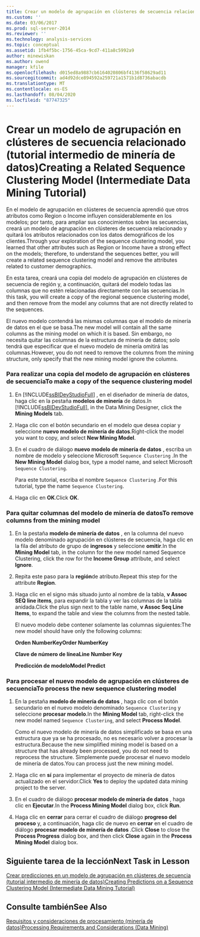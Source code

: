 ```yaml
---
title: Crear un modelo de agrupación en clústeres de secuencia relacionado (tutorial intermedio de minería de datos) | Microsoft Docs
ms.custom: ''
ms.date: 03/06/2017
ms.prod: sql-server-2014
ms.reviewer: ''
ms.technology: analysis-services
ms.topic: conceptual
ms.assetid: 1fb4f5bc-1756-45ca-9cd7-411a8c5992a9
author: minewiskan
ms.author: owend
manager: kfile
ms.openlocfilehash: d015ed8a9887cb6164020806bf4136f58629ad11
ms.sourcegitcommit: ad4d92dce894592a259721a1571b1d8736abacdb
ms.translationtype: MT
ms.contentlocale: es-ES
ms.lasthandoff: 08/04/2020
ms.locfileid: "87747325"
---
```

# <a name="creating-a-related-sequence-clustering-model-intermediate-data-mining-tutorial"></a><span data-ttu-id="64cb3-102">Crear un modelo de agrupación en clústeres de secuencia relacionado (tutorial intermedio de minería de datos)</span><span class="sxs-lookup"><span data-stu-id="64cb3-102">Creating a Related Sequence Clustering Model (Intermediate Data Mining Tutorial)</span></span>
  <span data-ttu-id="64cb3-103">En el modelo de agrupación en clústeres de secuencia aprendió que otros atributos como Region o Income influyen considerablemente en los modelos; por tanto, para ampliar sus conocimientos sobre las secuencias, creará un modelo de agrupación en clústeres de secuencia relacionado y quitará los atributos relacionados con los datos demográficos de los clientes.</span><span class="sxs-lookup"><span data-stu-id="64cb3-103">Through your exploration of the sequence clustering model, you learned that other attributes such as Region or Income have a strong effect on the models; therefore, to understand the sequences better, you will create a related sequence clustering model and remove the attributes related to customer demographics.</span></span>  
  
 <span data-ttu-id="64cb3-104">En esta tarea, creará una copia del modelo de agrupación en clústeres de secuencia de región y, a continuación, quitará del modelo todas las columnas que no estén relacionadas directamente con las secuencias.</span><span class="sxs-lookup"><span data-stu-id="64cb3-104">In this task, you will create a copy of the regional sequence clustering model, and then remove from the model any columns that are not directly related to the sequences.</span></span>  
  
 <span data-ttu-id="64cb3-105">El nuevo modelo contendrá las mismas columnas que el modelo de minería de datos en el que se basa.</span><span class="sxs-lookup"><span data-stu-id="64cb3-105">The new model will contain all the same columns as the mining model on which it is based.</span></span> <span data-ttu-id="64cb3-106">Sin embargo, no necesita quitar las columnas de la estructura de minería de datos; solo tendrá que especificar que el nuevo modelo de minería omitirá las columnas.</span><span class="sxs-lookup"><span data-stu-id="64cb3-106">However, you do not need to remove the columns from the mining structure, only specify that the new mining model ignore the columns.</span></span>  
  
### <a name="to-make-a-copy-of-the-sequence-clustering-model"></a><span data-ttu-id="64cb3-107">Para realizar una copia del modelo de agrupación en clústeres de secuencia</span><span class="sxs-lookup"><span data-stu-id="64cb3-107">To make a copy of the sequence clustering model</span></span>  
  
1.  <span data-ttu-id="64cb3-108">En [!INCLUDE[ssBIDevStudioFull](../includes/ssbidevstudiofull-md.md)] , en el diseñador de minería de datos, haga clic en la pestaña **modelos de minería** de datos.</span><span class="sxs-lookup"><span data-stu-id="64cb3-108">In [!INCLUDE[ssBIDevStudioFull](../includes/ssbidevstudiofull-md.md)], in the Data Mining Designer, click the **Mining Models** tab.</span></span>  
  
2.  <span data-ttu-id="64cb3-109">Haga clic con el botón secundario en el modelo que desea copiar y seleccione **nuevo modelo de minería de datos**.</span><span class="sxs-lookup"><span data-stu-id="64cb3-109">Right-click the model you want to copy, and select **New Mining Model**.</span></span>  
  
3.  <span data-ttu-id="64cb3-110">En el cuadro de diálogo **nuevo modelo de minería de datos** , escriba un nombre de modelo y seleccione Microsoft `Sequence Clustering` .</span><span class="sxs-lookup"><span data-stu-id="64cb3-110">In the **New Mining Model** dialog box, type a model name, and select Microsoft `Sequence Clustering`.</span></span>  
  
     <span data-ttu-id="64cb3-111">Para este tutorial, escriba el nombre `Sequence Clustering` .</span><span class="sxs-lookup"><span data-stu-id="64cb3-111">For this tutorial, type the name `Sequence Clustering`.</span></span>  
  
4.  <span data-ttu-id="64cb3-112">Haga clic en **OK**.</span><span class="sxs-lookup"><span data-stu-id="64cb3-112">Click **OK**.</span></span>  
  
### <a name="to-remove-columns-from-the-mining-model"></a><span data-ttu-id="64cb3-113">Para quitar columnas del modelo de minería de datos</span><span class="sxs-lookup"><span data-stu-id="64cb3-113">To remove columns from the mining model</span></span>  
  
1.  <span data-ttu-id="64cb3-114">En la pestaña **modelo de minería de datos** , en la columna del nuevo modelo denominado agrupación en clústeres de secuencia, haga clic en la fila del atributo de grupo de **ingresos** y seleccione **omitir**.</span><span class="sxs-lookup"><span data-stu-id="64cb3-114">In the **Mining Model** tab, in the column for the new model named Sequence Clustering, click the row for the **Income Group** attribute, and select **Ignore**.</span></span>  
  
2.  <span data-ttu-id="64cb3-115">Repita este paso para la **región**de atributo.</span><span class="sxs-lookup"><span data-stu-id="64cb3-115">Repeat this step for the attribute **Region**.</span></span>  
  
3.  <span data-ttu-id="64cb3-116">Haga clic en el signo más situado junto al nombre de la tabla, **v Assoc SEQ line items**, para expandir la tabla y ver las columnas de la tabla anidada.</span><span class="sxs-lookup"><span data-stu-id="64cb3-116">Click the plus sign next to the table name, **v Assoc Seq Line Items**, to expand the table and view the columns from the nested table.</span></span>  
  
     <span data-ttu-id="64cb3-117">El nuevo modelo debe contener solamente las columnas siguientes:</span><span class="sxs-lookup"><span data-stu-id="64cb3-117">The new model should have only the following columns:</span></span>  
  
     <span data-ttu-id="64cb3-118">**Orden NumberKey**</span><span class="sxs-lookup"><span data-stu-id="64cb3-118">**Order NumberKey**</span></span>  
  
     <span data-ttu-id="64cb3-119">**Clave de número de línea**</span><span class="sxs-lookup"><span data-stu-id="64cb3-119">**Line Number Key**</span></span>  
  
     <span data-ttu-id="64cb3-120">**Predicción de modelo**</span><span class="sxs-lookup"><span data-stu-id="64cb3-120">**Model Predict**</span></span>  
  
### <a name="to-process-the-new-sequence-clustering-model"></a><span data-ttu-id="64cb3-121">Para procesar el nuevo modelo de agrupación en clústeres de secuencia</span><span class="sxs-lookup"><span data-stu-id="64cb3-121">To process the new sequence clustering model</span></span>  
  
1.  <span data-ttu-id="64cb3-122">En la pestaña **modelo de minería de datos** , haga clic con el botón secundario en el nuevo modelo denominado `Sequence Clustering` y seleccione **procesar modelo**.</span><span class="sxs-lookup"><span data-stu-id="64cb3-122">In the **Mining Model** tab, right-click the new model named `Sequence Clustering`, and select **Process Model**.</span></span>  
  
     <span data-ttu-id="64cb3-123">Como el nuevo modelo de minería de datos simplificado se basa en una estructura que ya se ha procesado, no es necesario volver a procesar la estructura.</span><span class="sxs-lookup"><span data-stu-id="64cb3-123">Because the new simplified mining model is based on a structure that has already been processed, you do not need to reprocess the structure.</span></span> <span data-ttu-id="64cb3-124">Simplemente puede procesar el nuevo modelo de minería de datos.</span><span class="sxs-lookup"><span data-stu-id="64cb3-124">You can process just the new mining model.</span></span>  
  
2.  <span data-ttu-id="64cb3-125">Haga clic en **sí** para implementar el proyecto de minería de datos actualizado en el servidor.</span><span class="sxs-lookup"><span data-stu-id="64cb3-125">Click **Yes** to deploy the updated data mining project to the server.</span></span>  
  
3.  <span data-ttu-id="64cb3-126">En el cuadro de diálogo **procesar modelo de minería de datos** , haga clic en **Ejecutar**.</span><span class="sxs-lookup"><span data-stu-id="64cb3-126">In the **Process Mining Model** dialog box, click **Run**.</span></span>  
  
4.  <span data-ttu-id="64cb3-127">Haga clic en **cerrar** para cerrar el cuadro de diálogo **progreso del proceso** y, a continuación, haga clic de nuevo en **cerrar** en el cuadro de diálogo **procesar modelo de minería de datos** .</span><span class="sxs-lookup"><span data-stu-id="64cb3-127">Click **Close** to close the **Process Progress** dialog box, and then click **Close** again in the **Process Mining Model** dialog box.</span></span>  
  
## <a name="next-task-in-lesson"></a><span data-ttu-id="64cb3-128">Siguiente tarea de la lección</span><span class="sxs-lookup"><span data-stu-id="64cb3-128">Next Task in Lesson</span></span>  
 [<span data-ttu-id="64cb3-129">Crear predicciones en un modelo de agrupación en clústeres de secuencia &#40;tutorial intermedio de minería de datos&#41;</span><span class="sxs-lookup"><span data-stu-id="64cb3-129">Creating Predictions on a Sequence Clustering Model &#40;Intermediate Data Mining Tutorial&#41;</span></span>](../../2014/tutorials/create-predictions-on-model-intermediate-data-mining-tutorial.md)  
  
## <a name="see-also"></a><span data-ttu-id="64cb3-130">Consulte también</span><span class="sxs-lookup"><span data-stu-id="64cb3-130">See Also</span></span>  
 [<span data-ttu-id="64cb3-131">Requisitos y consideraciones de procesamiento &#40;minería de datos&#41;</span><span class="sxs-lookup"><span data-stu-id="64cb3-131">Processing Requirements and Considerations &#40;Data Mining&#41;</span></span>](../../2014/analysis-services/data-mining/processing-requirements-and-considerations-data-mining.md)  
  
  

